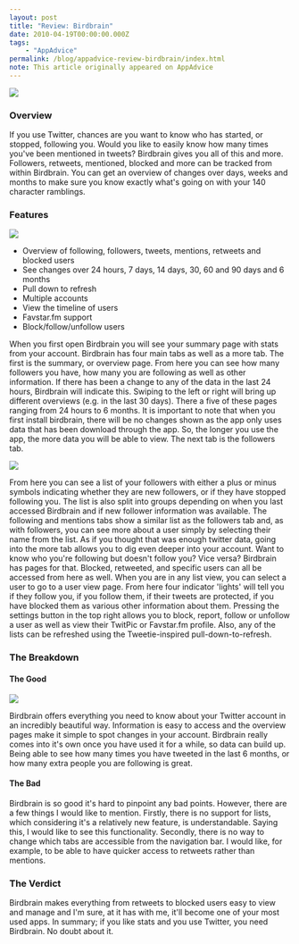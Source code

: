 ```yaml
---
layout: post
title: "Review: Birdbrain"
date: 2010-04-19T00:00:00.000Z
tags:
    - "AppAdvice"
permalink: /blog/appadvice-review-birdbrain/index.html
note: This article originally appeared on AppAdvice
---
```


![](https://rknightuk.s3.amazonaws.com/site/appadvice/048c6de748.jpg)

### Overview

If you use Twitter, chances are you want to know who has started, or stopped, following you. Would you like to easily know how many times you've been mentioned in tweets? Birdbrain gives you all of this and more. Followers, retweets, mentioned, blocked and more can be tracked from within Birdbrain. You can get an overview of changes over days, weeks and months to make sure you know exactly what's going on with your 140 character ramblings.

### Features

![](https://rknightuk.s3.amazonaws.com/site/appadvice/6efd19cdbb.jpg) 

- Overview of following, followers, tweets, mentions, retweets and blocked users 
- See changes over 24 hours, 7 days, 14 days, 30, 60 and 90 days and 6 months 
- Pull down to refresh 
- Multiple accounts 
- View the timeline of users 
- Favstar.fm support 
- Block/follow/unfollow users

When you first open Birdbrain you will see your summary page with stats from your account. Birdbrain has four main tabs as well as a more tab. The first is the summary, or overview page. From here you can see how many followers you have, how many you are following as well as other information. If there has been a change to any of the data in the last 24 hours, Birdbrain will indicate this. Swiping to the left or right will bring up different overviews (e.g. in the last 30 days). There a five of these pages ranging from 24 hours to 6 months. It is important to note that when you first install birdbrain, there will be no changes shown as the app only uses data that has been download through the app. So, the longer you use the app, the more data you will be able to view. The next tab is the followers tab. 

![](https://rknightuk.s3.amazonaws.com/site/appadvice/ae3950fe73.jpg)

From here you can see a list of your followers with either a plus or minus symbols indicating whether they are new followers, or if they have stopped following you. The list is also split into groups depending on when you last accessed Birdbrain and if new follower information was available. The following and mentions tabs show a similar list as the followers tab and, as with followers, you can see more about a user simply by selecting their name from the list. As if you thought that was enough twitter data, going into the more tab allows you to dig even deeper into your account. Want to know who you're following but doesn't follow you? Vice versa? Birdbrain has pages for that. Blocked, retweeted, and specific users can all be accessed from here as well. When you are in any list view, you can select a user to go to a user view page. From here four indicator 'lights' will tell you if they follow you, if you follow them, if their tweets are protected, if you have blocked them as various other information about them. Pressing the settings button in the top right allows you to block, report, follow or unfollow a user as well as view their TwitPic or Favstar.fm profile. Also, any of the lists can be refreshed using the Tweetie-inspired pull-down-to-refresh.

### The Breakdown

#### The Good

![](https://rknightuk.s3.amazonaws.com/site/appadvice/6837427120.jpg)

Birdbrain offers everything you need to know about your Twitter account in an incredibly beautiful way. Information is easy to access and the overview pages make it simple to spot changes in your account. Birdbrain really comes into it's own once you have used it for a while, so data can build up. Being able to see how many times you have tweeted in the last 6 months, or how many extra people you are following is great.

#### The Bad

Birdbrain is so good it's hard to pinpoint any bad points. However, there are a few things I would like to mention. Firstly, there is no support for lists, which considering it's a relatively new feature, is understandable. Saying this, I would like to see this functionality. Secondly, there is no way to change which tabs are accessible from the navigation bar. I would like, for example, to be able to have quicker access to retweets rather than mentions.

### The Verdict

Birdbrain makes everything from retweets to blocked users easy to view and manage and I'm sure, at it has with me, it'll become one of your most used apps. In summary; if you like stats and you use Twitter, you need Birdbrain. No doubt about it.
